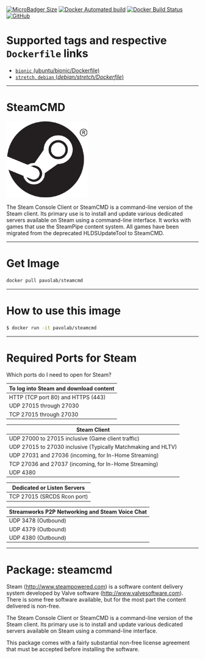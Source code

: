 [![MicroBadger Size](https://img.shields.io/microbadger/image-size/pavolab/steamcmd/bionic.svg?style=for-the-badge)](https://microbadger.com/#/images/pavolab/steamcmd)
[![Docker Automated build](https://img.shields.io/docker/automated/pavolab/steamcmd.svg?style=for-the-badge)](https://hub.docker.com/r/pavolab/steamcmd/)
[![Docker Build Status](https://img.shields.io/docker/build/pavolab/steamcmd.svg?style=for-the-badge)](https://hub.docker.com/r/pavolab/steamcmd/)
[![GitHub](https://img.shields.io/github/license/pavolab/steamcmd.svg?style=for-the-badge)](https://github.com/pavolab/steamcmd/blob/master/LICENSE)

# Supported tags and respective `Dockerfile` links

-	[`bionic` (ubuntu/bionic/Dockerfile)](https://github.com/pavolab/steamcmd/blob/master/ubuntu/bionic/Dockerfile)
-	[`stretch`, `debian` (*debian/stretch/Dockerfile*)](https://github.com/pavolab/steamcmd/blob/master/debian/stretch/Dockerfile)

----------------

# SteamCMD
![SteamCMD](../../docs/logo.png)

The Steam Console Client or SteamCMD is a command-line version of the Steam client. Its primary use is to install and update various dedicated servers available on Steam using a command-line interface. It works with games that use the SteamPipe content system. All games have been migrated from the deprecated HLDSUpdateTool to SteamCMD.

----------------

# Get Image

```bash
docker pull pavolab/steamcmd
```

----------------

# How to use this image

```bash
$ docker run -it pavolab/steamcmd
```

----------------

# Required Ports for Steam
Which ports do I need to open for Steam?

| To log into Steam and download content |
|----------------------------------------|
| HTTP (TCP port 80) and HTTPS (443)     |
| UDP 27015 through 27030                |
| TCP 27015 through 27030                |

| Steam Client                                                  |
|---------------------------------------------------------------|
| UDP 27000 to 27015 inclusive (Game client traffic)            |
| UDP 27015 to 27030 inclusive (Typically Matchmaking and HLTV) |
| UDP 27031 and 27036 (incoming, for In-Home Streaming)         |
| TCP 27036 and 27037 (incoming, for In-Home Streaming)         |
| UDP 4380                                                      |

| Dedicated or Listen Servers |
|-----------------------------|
|TCP 27015 (SRCDS Rcon port)  |

| Streamworks P2P Networking and Steam Voice Chat |
|-------------------------------------------------|
| UDP 3478 (Outbound)                             |
| UDP 4379 (Outbound)                             |
| UDP 4380 (Outbound)                             |

----------------

# Package: steamcmd
Steam (http://www.steampowered.com) is a software content delivery system developed by Valve software (http://www.valvesoftware.com). There is some free software available, but for the most part the content delivered is non-free.

The Steam Console Client or SteamCMD is a command-line version of the Steam client. Its primary use is to install and update various dedicated servers available on Steam using a command-line interface.

This package comes with a fairly substantial non-free license agreement that must be accepted before installing the software.